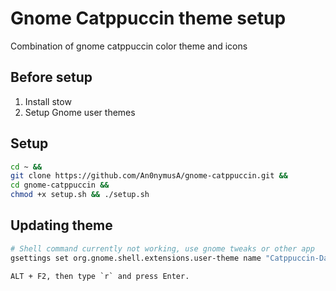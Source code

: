 # Gnome Catppuccin theme setup

Combination of gnome catppuccin color theme and icons

## Before setup

1. Install stow
2. Setup Gnome user themes

## Setup

```bash
cd ~ &&
git clone https://github.com/An0nymusA/gnome-catppuccin.git &&
cd gnome-catppuccin &&
chmod +x setup.sh && ./setup.sh
```

## Updating theme

```bash
# Shell command currently not working, use gnome tweaks or other app
gsettings set org.gnome.shell.extensions.user-theme name "Catppuccin-Dark-Macchiato"
```

```
ALT + F2, then type `r` and press Enter.
```
